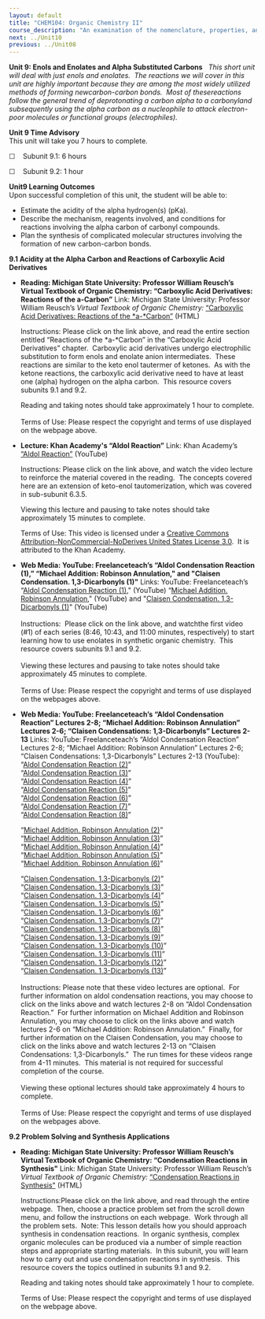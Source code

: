 ```yaml
---
layout: default
title: "CHEM104: Organic Chemistry II"
course_description: "An examination of the nomenclature, properties, and reactivity of ethers and epoxides, thiols and sulfides, conjugated dienes, benzene and other aromatic compounds, amines, aldehydes and ketones, carboxylic acids, carboxylic acid derivatives, and enols and enolates."
next: ../Unit10
previous: ../Unit08
---
```

**Unit 9: Enols and Enolates and Alpha Substituted Carbons** <span
id="9"></span> 
*This short unit will deal with just enols and enolates.  The reactions
we will cover in this unit are highly important because they are among
the most widely utilized methods of forming newcarbon-carbon bonds. 
Most of thesereactions follow the general trend of deprotonating a
carbon alpha to a carbonyland subsequently using the alpha carbon as a
nucleophile to attack electron-poor molecules or functional groups
(electrophiles).*

**Unit 9 Time Advisory**  
This unit will take you 7 hours to complete.  
  
 ☐    Subunit 9.1: 6 hours  
  
 ☐    Subunit 9.2: 1 hour

**Unit9 Learning Outcomes**  
Upon successful completion of this unit, the student will be able to:  
-   Estimate the acidity of the alpha hydrogen(s) (pKa).
-   Describe the mechanism, reagents involved, and conditions for
    reactions involving the alpha carbon of carbonyl compounds.
-   Plan the synthesis of complicated molecular structures involving the
    formation of new carbon-carbon bonds.

**9.1 Acidity at the Alpha Carbon and Reactions of Carboxylic Acid
Derivatives** <span id="9.1"></span> 
-   **Reading: Michigan State University: Professor William Reusch’s
    Virtual Textbook of Organic Chemistry: “Carboxylic Acid Derivatives:
    Reactions of the a-Carbon”**
    Link: Michigan State University: Professor William Reusch’s *Virtual
    Textbook of Organic Chemistry:* [“Carboxylic Acid Derivatives:
    Reactions of the
    *a-*Carbon”](http://www2.chemistry.msu.edu/faculty/reusch/VirtTxtJml/crbacid3.htm#react5)
    (HTML)  
      
     Instructions: Please click on the link above, and read the entire
    section entitled “Reactions of the *a-*Carbon” in the “Carboxylic
    Acid Derivatives” chapter.  Carboxylic acid derivatives undergo
    electrophilic substitution to form enols and enolate anion
    intermediates.  These reactions are similar to the keto enol
    tautermer of ketones.  As with the ketone reactions, the carboxylic
    acid derivative need to have at least one (alpha) hydrogen on the
    alpha carbon.  This resource covers subunits 9.1 and 9.2.  
      
     Reading and taking notes should take approximately 1 hour to
    complete.  
        
     Terms of Use: Please respect the copyright and terms of use
    displayed on the webpage above. 

-   **Lecture: Khan Academy's “Aldol Reaction”**
    Link: Khan Academy’s [“Aldol
    Reaction”](https://www.youtube.com/watch?v=3XiHrsZNZko) (YouTube)  
      
     Instructions: Please click on the link above, and watch the video
    lecture to reinforce the material covered in the reading.  The
    concepts covered here are an extension of keto-enol tautomerization,
    which was covered in sub-subunit 6.3.5.   
      
     Viewing this lecture and pausing to take notes should take
    approximately 15 minutes to complete.  
      
     Terms of Use: This video is licensed under a [Creative Commons
    Attribution-NonCommercial-NoDerives United States License
    3.0](http://www.saylor.org/site/wp-admin/edit.php?post_type=courses&page=say_manage_courses&cmd=units&pid=52600).
     It is attributed to the Khan Academy. 

-   **Web Media: YouTube: Freelanceteach’s “Aldol Condensation Reaction
    (1),” “Michael Addition: Robinson Annulation," and "Claisen
    Condensation. 1,3-Dicarbonyls (1)"**
    Links: YouTube: Freelanceteach’s “[Aldol Condensation Reaction
    (1)](http://www.youtube.com/watch?v=CtpmDt-Djpk)," (YouTube)
    “[Michael Addition. Robinson
    Annulation](http://www.youtube.com/watch?v=2umMcgGE5QI&feature=related),"
    (YouTube) and "[Claisen Condensation. 1,3-Dicarbonyls
    (1)](http://www.youtube.com/watch?v=3N8rvTXfAnI&feature=related)"
    (YouTube)  
        
     Instructions:  Please click on the link above, and watchthe first
    video (\#1) of each series (8:46, 10:43, and 11:00 minutes,
    respectively) to start learning how to use enolates in synthetic
    organic chemistry.  This resource covers subunits 9.1 and 9.2.  
        
     Viewing these lectures and pausing to take notes should take
    approximately 45 minutes to complete.  
        
     Terms of Use: Please respect the copyright and terms of use
    displayed on the webpages above. 

-   **Web Media: YouTube: Freelanceteach’s “Aldol Condensation Reaction”
    Lectures 2-8; “Michael Addition: Robinson Annulation” Lectures 2-6;
    “Claisen Condensations: 1,3-Dicarbonyls” Lectures 2-13**
    Links: YouTube: Freelanceteach’s “Aldol Condensation Reaction”
    Lectures 2-8; “Michael Addition: Robinson Annulation” Lectures 2-6;
    “Claisen Condensations: 1,3-Dicarbonyls” Lectures 2-13 (YouTube):  
     “[Aldol Condensation Reaction
    (2)](http://www.youtube.com/watch?v=xG9VrvrhUbs)”   
     “[Aldol Condensation Reaction
    (3)](http://www.youtube.com/watch?v=a2b4ddmuzNM)”  
     “[Aldol Condensation Reaction
    (4)](http://www.youtube.com/watch?v=69gGl38P6eQ)”  
     “[Aldol Condensation Reaction
    (5)](http://www.youtube.com/watch?v=XFIlb0_kuzo)”  
     “[Aldol Condensation Reaction
    (6)](http://www.youtube.com/watch?v=eNHhvlOrlpE)”  
     “[Aldol Condensation Reaction
    (7)](http://www.youtube.com/watch?v=5UzPmBew--0)”  
     “[Aldol Condensation Reaction
    (8)](http://www.youtube.com/watch?v=64l5wp7WCME)”  
      
     “[Michael Addition. Robinson Annulation
    (2)](http://www.youtube.com/watch?v=OCvh2dM_ytA)”  
     “[Michael Addition. Robinson Annulation
    (3)](http://www.youtube.com/watch?v=buVdmpXc5f8)”  
     “[Michael Addition. Robinson Annulation
    (4)](http://www.youtube.com/watch?v=o71MEgRwrQw)”  
     “[Michael Addition. Robinson Annulation
    (5)](http://www.youtube.com/watch?v=REGdDCmA-i8)”  
     “[Michael Addition. Robinson Annulation
    (6)](http://www.youtube.com/watch?v=cti1ZWvynlI)”  
      
     “[Claisen Condensation. 1,3-Dicarbonyls
    (2)](http://www.youtube.com/watch?v=VIC8mIXCeeQ)”  
     “[Claisen Condensation. 1,3-Dicarbonyls
    (3)](http://www.youtube.com/watch?v=6So2l7XpHXA)”  
     “[Claisen Condensation. 1,3-Dicarbonyls
    (4)](http://www.youtube.com/watch?v=wI4JUF7K6O8)”  
     “[Claisen Condensation. 1,3-Dicarbonyls
    (5)](http://www.youtube.com/watch?v=MVpKjH_LCo0)”  
     “[Claisen Condensation. 1,3-Dicarbonyls
    (6)](http://www.youtube.com/watch?v=eGd50t6a2VY)”  
     “[Claisen Condensation. 1,3-Dicarbonyls
    (7)](http://www.youtube.com/watch?v=XuAWbInVY-I)”  
     “[Claisen Condensation. 1,3-Dicarbonyls
    (8)](http://www.youtube.com/watch?v=9HMkAS5aWTs)”  
     “[Claisen Condensation. 1,3-Dicarbonyls
    (9)](http://www.youtube.com/watch?v=r9wPdoZTgvc)”  
     “[Claisen Condensation. 1,3-Dicarbonyls
    (10)](http://www.youtube.com/watch?v=zdYb1sG0mLE)”  
     “[Claisen Condensation. 1,3-Dicarbonyls
    (11)](http://www.youtube.com/watch?v=khKf2XJHDIo)”  
     “[Claisen Condensation. 1,3-Dicarbonyls
    (12)](http://www.youtube.com/watch?v=UyL-DCaybDs)”  
     “[Claisen Condensation. 1,3-Dicarbonyls
    (13)](http://www.youtube.com/watch?v=xUkkXQHPeSI)”  
        
     Instructions: Please note that these video lectures are optional. 
    For further information on aldol condensation reactions, you may
    choose to click on the links above and watch lectures 2-8 on “Aldol
    Condensation Reaction.”  For further information on Michael Addition
    and Robinson Annulation, you may choose to click on the links above
    and watch lectures 2-6 on “Michael Addition: Robinson Annulation.” 
    Finally, for further information on the Claisen Condensation, you
    may choose to click on the links above and watch lectures 2-13 on
    “Claisen Condensations: 1,3-Dicarbonyls.”  The run times for these
    videos range from 4-11 minutes.  This material is not required for
    successful completion of the course.  
        
     Viewing these optional lectures should take approximately 4 hours
    to complete.  
        
     Terms of Use: Please respect the copyright and terms of use
    displayed on the webpages above. 

**9.2 Problem Solving and Synthesis Applications** <span
id="9.2"></span> 
-   **Reading: Michigan State University: Professor William Reusch’s
    Virtual Textbook of Organic Chemistry: “Condensation Reactions in
    Synthesis"**
    Link: Michigan State University: Professor William Reusch’s *Virtual
    Textbook of Organic Chemistry:* [“Condensation Reactions in
    Synthesis"](http://www2.chemistry.msu.edu/faculty/reusch/VirtTxtJml/crbacid3.htm#react7)
    (HTML)  
      
     Instructions:Please click on the link above, and read through the
    entire webpage.  Then, choose a practice problem set from the scroll
    down menu, and follow the instructions on each webpage.  Work
    through all the problem sets.  Note: This lesson details how you
    should approach synthesis in condensation reactions.  In organic
    synthesis, complex organic molecules can be produced via a number of
    simple reaction steps and appropriate starting materials.  In this
    subunit, you will learn how to carry out and use condensation
    reactions in synthesis.  This resource covers the topics outlined in
    subunits 9.1 and 9.2.  
      
     Reading and taking notes should take approximately 1 hour to
    complete.  
      
     Terms of Use: Please respect the copyright and terms of use
    displayed on the webpage above. 


